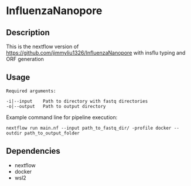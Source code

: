 # InfluenzaNanopore

## Description
This is the nextflow version of https://github.com/jimmyliu1326/InfluenzaNanopore with insflu typing and ORF generation

## Usage
```
Required arguments:

-i|--input    Path to directory with fastq directories
-o|--output   Path to output directory
```

Example command line for pipeline execution:
```
nextflow run main.nf --input path_to_fastq_dir/ -profile docker --outdir path_to_output_folder
```

## Dependencies
* nextflow
* docker
* wsl2
